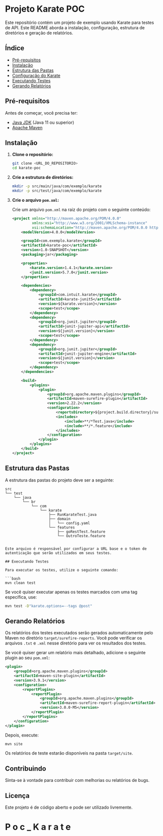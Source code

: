 # Projeto Karate POC

Este repositório contém um projeto de exemplo usando Karate para testes de API. Este README aborda a instalação, configuração, estrutura de diretórios e geração de relatórios.

## Índice

- [Pré-requisitos](#pré-requisitos)
- [Instalação](#instalação)
- [Estrutura das Pastas](#estrutura-das-pastas)
- [Configuração do Karate](#configuração-do-karate)
- [Executando Testes](#executando-testes)
- [Gerando Relatórios](#gerando-relatórios)

## Pré-requisitos

Antes de começar, você precisa ter:

- [Java JDK](https://www.oracle.com/java/technologies/javase-jdk11-downloads.html) (Java 11 ou superior)
- [Apache Maven](https://maven.apache.org/download.cgi)

## Instalação

1. **Clone o repositório:**

   ```bash
   git clone <URL_DO_REPOSITORIO>
   cd karate-poc
   ```

2. **Crie a estrutura de diretórios:**

   ```bash
   mkdir -p src/main/java/com/exemplo/karate
   mkdir -p src/test/java/com/exemplo/karate
   ```

3. **Crie o arquivo `pom.xml`:**

   Crie um arquivo `pom.xml` na raiz do projeto com o seguinte conteúdo:

   ```xml
   <project xmlns="http://maven.apache.org/POM/4.0.0"
            xmlns:xsi="http://www.w3.org/2001/XMLSchema-instance"
            xsi:schemaLocation="http://maven.apache.org/POM/4.0.0 http://maven.apache.org/xsd/maven-4.0.0.xsd">
       <modelVersion>4.0.0</modelVersion>

       <groupId>com.exemplo.karate</groupId>
       <artifactId>karate-poc</artifactId>
       <version>1.0-SNAPSHOT</version>
       <packaging>jar</packaging>

       <properties>
           <karate.version>1.4.1</karate.version>
           <junit.version>5.7.0</junit.version>
       </properties>

       <dependencies>
           <dependency>
               <groupId>com.intuit.karate</groupId>
               <artifactId>karate-junit5</artifactId>
               <version>${karate.version}</version>
               <scope>test</scope>
           </dependency>
           <dependency>
               <groupId>org.junit.jupiter</groupId>
               <artifactId>junit-jupiter-api</artifactId>
               <version>${junit.version}</version>
               <scope>test</scope>
           </dependency>
           <dependency>
               <groupId>org.junit.jupiter</groupId>
               <artifactId>junit-jupiter-engine</artifactId>
               <version>${junit.version}</version>
               <scope>test</scope>
           </dependency>
       </dependencies>

       <build>
           <plugins>
               <plugin>
                   <groupId>org.apache.maven.plugins</groupId>
                   <artifactId>maven-surefire-plugin</artifactId>
                   <version>2.22.2</version>
                   <configuration>
                       <reportsDirectory>${project.build.directory}/surefire-reports</reportsDirectory>
                       <includes>
                           <include>**/*Test.java</include>
                           <include>**/*.feature</include>
                       </includes>
                   </configuration>
               </plugin>
           </plugins>
       </build>
   </project>
   ```

## Estrutura das Pastas

A estrutura das pastas do projeto deve ser a seguinte:

```
src
└── test
    └── java
        └── br
            └── com
                └── karate
                    ├── RunKarateTest.java
                    ├── domain
                    │   └── config.yaml
                    └── features
                        ├── goRestTest.feature
                        └── OutroTeste.feature


Este arquivo é responsável por configurar a URL base e o token de autenticação que serão utilizados em seus testes.

## Executando Testes

Para executar os testes, utilize o seguinte comando:

```bash
mvn clean test
```

Se você quiser executar apenas os testes marcados com uma tag específica, use:

```bash
mvn test -D"karate.options=--tags @post"
```

## Gerando Relatórios

Os relatórios dos testes executados serão gerados automaticamente pelo Maven no diretório `target/surefire-reports`. Você pode verificar os arquivos `.txt` e `.xml` nesse diretório para ver os resultados dos testes.

Se você quiser gerar um relatório mais detalhado, adicione o seguinte plugin ao seu `pom.xml`:

```xml
<plugin>
    <groupId>org.apache.maven.plugins</groupId>
    <artifactId>maven-site-plugin</artifactId>
    <version>3.9.1</version>
    <configuration>
        <reportPlugins>
            <reportPlugin>
                <groupId>org.apache.maven.plugins</groupId>
                <artifactId>maven-surefire-report-plugin</artifactId>
                <version>3.0.0-M5</version>
            </reportPlugin>
        </reportPlugins>
    </configuration>
</plugin>
```

Depois, execute:

```bash
mvn site
```

Os relatórios de teste estarão disponíveis na pasta `target/site`.

## Contribuindo

Sinta-se à vontade para contribuir com melhorias ou relatórios de bugs.

## Licença

Este projeto é de código aberto e pode ser utilizado livremente.
#   P o c _ K a r a t e 
 
 
